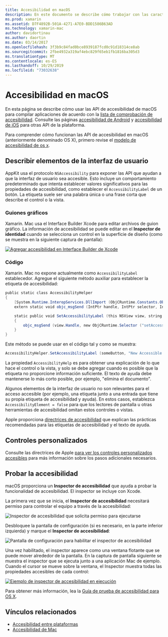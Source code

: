 ```yaml
---
title: Accesibilidad en macOS
description: En este documento se describe cómo trabajar con las características de accesibilidad de macOS en una aplicación de Xamarin. Mac. Describe la descripción de los elementos de la interfaz de usuario en guiones gráficos y código, controles personalizados y la accesibilidad de las pruebas.
ms.prod: xamarin
ms.assetid: D7F4892B-501A-4271-A7E0-BDD1586B63AD
ms.technology: xamarin-mac
author: davidortinau
ms.author: daortin
ms.date: 03/14/2017
ms.openlocfilehash: 3f3b9c84fad0bce8939187fcd0c91d18314ce8ab
ms.sourcegitcommit: 2fbe4932a319af4ebc829f65eb1fb1816ba305d3
ms.translationtype: MT
ms.contentlocale: es-ES
ms.lasthandoff: 10/29/2019
ms.locfileid: "73032638"
---
```

# <a name="accessibility-on-macos"></a>Accesibilidad en macOS

En esta página se describe cómo usar las API de accesibilidad de macOS para compilar aplicaciones de acuerdo con la [lista de comprobación de accesibilidad](~/cross-platform/app-fundamentals/accessibility.md).
Consulte las páginas [accesibilidad de Android](~/android/app-fundamentals/accessibility.md) y [accesibilidad de iOS](~/ios/app-fundamentals/accessibility.md) para otras API de la plataforma.

Para comprender cómo funcionan las API de accesibilidad en macOS (anteriormente denominado OS X), primero revise el [modelo de accesibilidad de os x](https://developer.apple.com/library/mac/documentation/Accessibility/Conceptual/AccessibilityMacOSX/OSXAXmodel.html).

## <a name="describing-ui-elements"></a>Describir elementos de la interfaz de usuario

AppKit usa el protocolo `NSAccessibility` para exponer las API que ayudan a que la interfaz de usuario sea accesible. Esto incluye un comportamiento predeterminado que intenta establecer valores significativos para las propiedades de accesibilidad, como establecer el `AccessibilityLabel` de un botón. La etiqueta suele ser una palabra única o una frase corta que describe el control o la vista.

### <a name="storyboard-files"></a>Guiones gráficos

Xamarin. Mac usa el Interface Builder Xcode para editar archivos de guion gráfico.
La información de accesibilidad se puede editar en el **Inspector de identidad** cuando se selecciona un control en la superficie de diseño (como se muestra en la siguiente captura de pantalla):

[![Agregar accesibilidad en Interface Builder de Xcode](accessibility-images/xcode.png "Agregar accesibilidad en Interface Builder de Xcode")](accessibility-images/xcode-large.png#lightbox)

### <a name="code"></a>Código

Xamarin. Mac no expone actualmente como `AccessibilityLabel` establecedor.  Agregue el siguiente método auxiliar para establecer la etiqueta de accesibilidad:

```csharp
public static class AccessibilityHelper
{
    [System.Runtime.InteropServices.DllImport (ObjCRuntime.Constants.ObjectiveCLibrary)]
    extern static void objc_msgSend (IntPtr handle, IntPtr selector, IntPtr label);

    static public void SetAccessibilityLabel (this NSView view, string value)
    {
        objc_msgSend (view.Handle, new ObjCRuntime.Selector ("setAccessibilityLabel:").Handle, new NSString (value).Handle);
    }
}
```

Este método se puede usar en el código tal y como se muestra:

```csharp
AccessibilityHelper.SetAccessibilityLabel (someButton, "New Accessible Description");
```

La propiedad `AccessibilityHelp` es para obtener una explicación de lo que hace el control o la vista, y solo se debe agregar cuando es posible que la etiqueta no proporcione información suficiente. El texto de ayuda debe mantenerse lo más corto posible, por ejemplo, "elimina el documento".

Algunos elementos de la interfaz de usuario no son relevantes para el acceso accesible (por ejemplo, una etiqueta junto a una entrada que tiene su propia etiqueta de accesibilidad y ayuda).
En estos casos, establezca `AccessibilityElement = false` para que los lectores de pantalla u otras herramientas de accesibilidad omitan estos controles o vistas.

Apple proporciona [directrices de accesibilidad](https://developer.apple.com/library/mac/documentation/Accessibility/Conceptual/AccessibilityMacOSX/EnhancingtheAccessibilityofStandardAppKitControls.html) que explican las prácticas recomendadas para las etiquetas de accesibilidad y el texto de ayuda.

## <a name="custom-controls"></a>Controles personalizados

Consulte las directrices de Apple [para ver los controles personalizados accesibles](https://developer.apple.com/library/mac/documentation/Accessibility/Conceptual/AccessibilityMacOSX/ImplementingAccessibilityforCustomControls.html) para más información sobre los pasos adicionales necesarios.

## <a name="testing-accessibility"></a>Probar la accesibilidad

macOS proporciona un **Inspector de accesibilidad** que ayuda a probar la funcionalidad de accesibilidad. El inspector se incluye con Xcode.

La primera vez que se inicia, el **Inspector de accesibilidad** necesitará permiso para controlar el equipo a través de la accesibilidad:

![Inspector de accesibilidad que solicita permiso para ejecutarse](accessibility-images/accessibility-inspector-1.png "Inspector de accesibilidad que solicita permiso para ejecutarse")

Desbloquee la pantalla de configuración (si es necesario, en la parte inferior izquierda) y marque el **Inspector de accesibilidad**:

![Pantalla de configuración para habilitar el inspector de accesibilidad](accessibility-images/accessibility-inspector-2.png "Pantalla de configuración para habilitar el inspector de accesibilidad")

Una vez habilitado, el inspector aparece como una ventana flotante que se puede mover alrededor de la pantalla. En la captura de pantalla siguiente se muestra el inspector que se ejecuta junto a una aplicación Mac de ejemplo. Cuando el cursor se mueve sobre la ventana, el Inspector muestra todas las propiedades accesibles de cada control:

[![Ejemplo de inspector de accesibilidad en ejecución](accessibility-images/accessibility-example.png "Ejemplo de inspector de accesibilidad en ejecución")](accessibility-images/accessibility-example-large.png#lightbox)

Para obtener más información, lea la [Guía de prueba de accesibilidad para OS X](https://developer.apple.com/library/mac/documentation/Accessibility/Conceptual/AccessibilityMacOSX/OSXAXTestingApps.html).

## <a name="related-links"></a>Vínculos relacionados

- [Accesibilidad entre plataformas](~/cross-platform/app-fundamentals/accessibility.md)
- [Accesibilidad de Mac](https://www.apple.com/accessibility/mac/)
